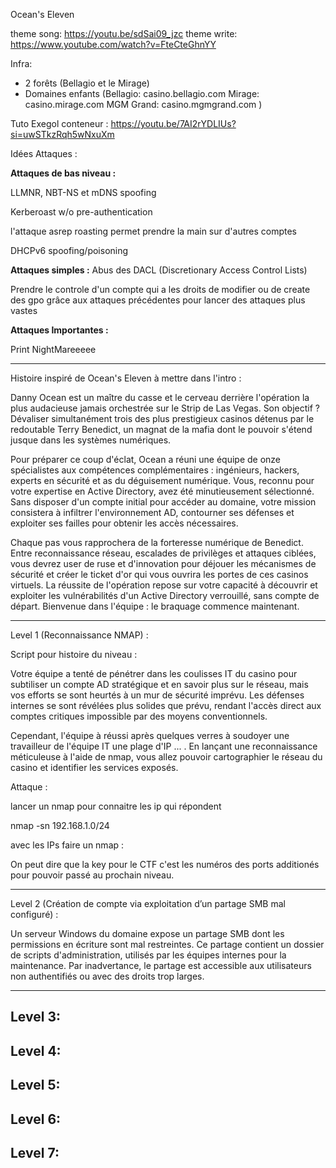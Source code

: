 Ocean's Eleven

theme song: https://youtu.be/sdSai09_jzc
theme write: https://www.youtube.com/watch?v=FteCteGhnYY

Infra:
- 2 forêts (Bellagio et le Mirage)
- Domaines enfants (Bellagio: casino.bellagio.com Mirage: casino.mirage.com MGM Grand: casino.mgmgrand.com )

Tuto Exegol conteneur : https://youtu.be/7AI2rYDLIUs?si=uwSTkzRqh5wNxuXm

Idées Attaques : 

**Attaques de bas niveau :**

LLMNR, NBT-NS et mDNS spoofing

Kerberoast w/o pre-authentication

l'attaque asrep roasting permet prendre la main sur d'autres comptes

DHCPv6 spoofing/poisoning

**Attaques simples :**
Abus des DACL (Discretionary Access Control Lists)

Prendre le controle d'un compte qui a les droits de modifier ou de create des gpo grâce aux 
attaques précédentes pour lancer des attaques plus vastes


**Attaques Importantes :**

Print NightMareeeee


--------------------------------------------------------------------------------------------------------------------------------------------------------------------------------------

Histoire inspiré de Ocean's Eleven à mettre dans l'intro :

Danny Ocean est un maître du casse et le cerveau derrière l'opération la plus audacieuse jamais orchestrée sur le Strip de Las Vegas. Son objectif ? Dévaliser simultanément trois des plus prestigieux casinos détenus par le redoutable Terry Benedict, un magnat de la mafia dont le pouvoir s'étend jusque dans les systèmes numériques.

Pour préparer ce coup d'éclat, Ocean a réuni une équipe de onze spécialistes aux compétences complémentaires : ingénieurs, hackers, experts en sécurité et as du déguisement numérique. Vous, reconnu pour votre expertise en Active Directory, avez été minutieusement sélectionné. Sans disposer d'un compte initial pour accéder au domaine, votre mission consistera à infiltrer l'environnement AD, contourner ses défenses et exploiter ses failles pour obtenir les accès nécessaires.

Chaque pas vous rapprochera de la forteresse numérique de Benedict. Entre reconnaissance réseau, escalades de privilèges et attaques ciblées, vous devrez user de ruse et d'innovation pour déjouer les mécanismes de sécurité et créer le ticket d'or qui vous ouvrira les portes de ces casinos virtuels. La réussite de l'opération repose sur votre capacité à découvrir et exploiter les vulnérabilités d'un Active Directory verrouillé, sans compte de départ. Bienvenue dans l'équipe : le braquage commence maintenant.

--------------------------------------------------------------------------------------------------------------------------------------------------------------------------------------


Level 1 (Reconnaissance NMAP) :

Script pour histoire du niveau :

Votre équipe a tenté de pénétrer dans les coulisses IT du casino pour subtiliser un compte AD stratégique et en savoir plus sur le réseau, mais vos efforts se sont heurtés à un mur de sécurité imprévu. Les défenses internes se sont révélées plus solides que prévu, rendant l'accès direct aux comptes critiques impossible par des moyens conventionnels. 

Cependant, l'équipe à réussi après quelques verres à soudoyer une travailleur de l'équipe IT une plage d'IP ... . En lançant une reconnaissance méticuleuse à l'aide de nmap, vous allez pouvoir cartographier le réseau du casino et identifier les services exposés.

Attaque : 

lancer un nmap pour connaitre les ip qui répondent 

nmap -sn 192.168.1.0/24

avec les IPs faire un nmap :


On peut dire que la key pour le CTF c'est les numéros des ports additionés pour pouvoir passé au prochain niveau. 


--------------------------------------------------------------------------------------------------------------------------------------------------------------------------------------

Level 2 (Création de compte via exploitation d’un partage SMB mal configuré) :



Un serveur Windows du domaine expose un partage SMB dont les permissions en écriture sont mal restreintes. Ce partage contient un dossier de scripts d'administration, utilisés par les équipes internes pour la maintenance. Par inadvertance, le partage est accessible aux utilisateurs non authentifiés ou avec des droits trop larges.





--------------------------------------------------------------------------------------------------------------------------------------------------------------------------------------

Level 3:
--------------------------------------------------------------------------------------------------------------------------------------------------------------------------------------


Level 4:
--------------------------------------------------------------------------------------------------------------------------------------------------------------------------------------


Level 5:
--------------------------------------------------------------------------------------------------------------------------------------------------------------------------------------


Level 6:
--------------------------------------------------------------------------------------------------------------------------------------------------------------------------------------


Level 7:
--------------------------------------------------------------------------------------------------------------------------------------------------------------------------------------




